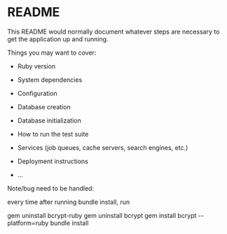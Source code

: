 # README

This README would normally document whatever steps are necessary to get the
application up and running.

Things you may want to cover:

* Ruby version

* System dependencies

* Configuration

* Database creation

* Database initialization

* How to run the test suite

* Services (job queues, cache servers, search engines, etc.)

* Deployment instructions

* ...

Note/bug need to be handled: 

every time after running bundle install, run

gem uninstall bcrypt-ruby
gem uninstall bcrypt
gem install bcrypt --platform=ruby
bundle install 

